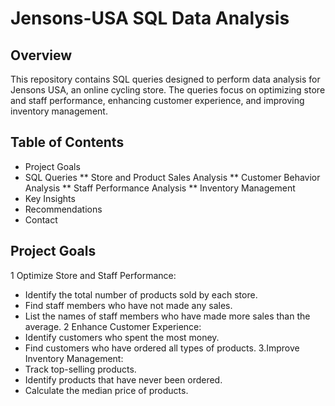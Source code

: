 # Jensons-USA SQL Data Analysis
## Overview
This repository contains SQL queries designed to perform data analysis for Jensons USA, an online cycling store. The queries focus on optimizing store and staff performance, enhancing customer experience, and improving inventory management.
## Table of Contents
* Project Goals
* SQL Queries
** Store and Product Sales Analysis
** Customer Behavior Analysis
** Staff Performance Analysis
** Inventory Management
* Key Insights
* Recommendations
* Contact
## Project Goals
1 Optimize Store and Staff Performance:
* Identify the total number of products sold by each store.
* Find staff members who have not made any sales.
* List the names of staff members who have made more sales than the average.
2 Enhance Customer Experience:
* Identify customers who spent the most money.
* Find customers who have ordered all types of products.
3.Improve Inventory Management:
* Track top-selling products.
* Identify products that have never been ordered.
* Calculate the median price of products.
